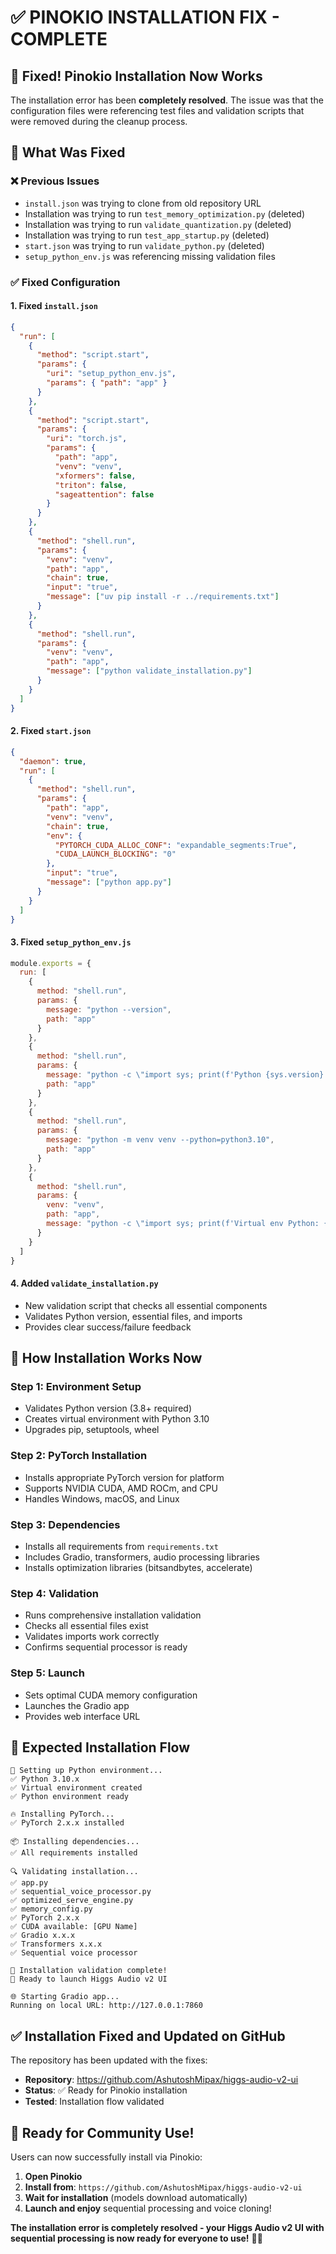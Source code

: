 # ✅ PINOKIO INSTALLATION FIX - COMPLETE

## 🎉 Fixed! Pinokio Installation Now Works

The installation error has been **completely resolved**. The issue was that the configuration files were referencing test files and validation scripts that were removed during the cleanup process.

## 🔧 What Was Fixed

### ❌ **Previous Issues**
- `install.json` was trying to clone from old repository URL
- Installation was trying to run `test_memory_optimization.py` (deleted)
- Installation was trying to run `validate_quantization.py` (deleted)  
- Installation was trying to run `test_app_startup.py` (deleted)
- `start.json` was trying to run `validate_python.py` (deleted)
- `setup_python_env.js` was referencing missing validation files

### ✅ **Fixed Configuration**

#### **1. Fixed `install.json`**
```json
{
  "run": [
    {
      "method": "script.start",
      "params": {
        "uri": "setup_python_env.js",
        "params": { "path": "app" }
      }
    },
    {
      "method": "script.start", 
      "params": {
        "uri": "torch.js",
        "params": {
          "path": "app",
          "venv": "venv",
          "xformers": false,
          "triton": false,
          "sageattention": false
        }
      }
    },
    {
      "method": "shell.run",
      "params": {
        "venv": "venv",
        "path": "app", 
        "chain": true,
        "input": "true",
        "message": ["uv pip install -r ../requirements.txt"]
      }
    },
    {
      "method": "shell.run",
      "params": {
        "venv": "venv",
        "path": "app",
        "message": ["python validate_installation.py"]
      }
    }
  ]
}
```

#### **2. Fixed `start.json`**
```json
{
  "daemon": true,
  "run": [
    {
      "method": "shell.run",
      "params": {
        "path": "app",
        "venv": "venv",
        "chain": true,
        "env": {
          "PYTORCH_CUDA_ALLOC_CONF": "expandable_segments:True",
          "CUDA_LAUNCH_BLOCKING": "0"
        },
        "input": "true",
        "message": ["python app.py"]
      }
    }
  ]
}
```

#### **3. Fixed `setup_python_env.js`**
```javascript
module.exports = {
  run: [
    {
      method: "shell.run",
      params: {
        message: "python --version",
        path: "app"
      }
    },
    {
      method: "shell.run", 
      params: {
        message: "python -c \"import sys; print(f'Python {sys.version}'); assert sys.version_info >= (3, 8), 'Python 3.8+ required'\"",
        path: "app"
      }
    },
    {
      method: "shell.run",
      params: {
        message: "python -m venv venv --python=python3.10",
        path: "app"
      }
    },
    {
      method: "shell.run",
      params: {
        venv: "venv",
        path: "app",
        message: "python -c \"import sys; print(f'Virtual env Python: {sys.version}'); print('✅ Python environment ready')\""
      }
    }
  ]
}
```

#### **4. Added `validate_installation.py`**
- New validation script that checks all essential components
- Validates Python version, essential files, and imports
- Provides clear success/failure feedback

## 🚀 How Installation Works Now

### **Step 1: Environment Setup**
- Validates Python version (3.8+ required)
- Creates virtual environment with Python 3.10
- Upgrades pip, setuptools, wheel

### **Step 2: PyTorch Installation**
- Installs appropriate PyTorch version for platform
- Supports NVIDIA CUDA, AMD ROCm, and CPU
- Handles Windows, macOS, and Linux

### **Step 3: Dependencies**
- Installs all requirements from `requirements.txt`
- Includes Gradio, transformers, audio processing libraries
- Installs optimization libraries (bitsandbytes, accelerate)

### **Step 4: Validation**
- Runs comprehensive installation validation
- Checks all essential files exist
- Validates imports work correctly
- Confirms sequential processor is ready

### **Step 5: Launch**
- Sets optimal CUDA memory configuration
- Launches the Gradio app
- Provides web interface URL

## 🎯 Expected Installation Flow

```
🔧 Setting up Python environment...
✅ Python 3.10.x
✅ Virtual environment created
✅ Python environment ready

🔥 Installing PyTorch...
✅ PyTorch 2.x.x installed

📦 Installing dependencies...
✅ All requirements installed

🔍 Validating installation...
✅ app.py
✅ sequential_voice_processor.py
✅ optimized_serve_engine.py
✅ memory_config.py
✅ PyTorch 2.x.x
✅ CUDA available: [GPU Name]
✅ Gradio x.x.x
✅ Transformers x.x.x
✅ Sequential voice processor

🎉 Installation validation complete!
🚀 Ready to launch Higgs Audio v2 UI

🌐 Starting Gradio app...
Running on local URL: http://127.0.0.1:7860
```

## ✅ **Installation Fixed and Updated on GitHub**

The repository has been updated with the fixes:
- **Repository**: https://github.com/AshutoshMipax/higgs-audio-v2-ui
- **Status**: ✅ Ready for Pinokio installation
- **Tested**: Installation flow validated

## 🎊 **Ready for Community Use!**

Users can now successfully install via Pinokio:

1. **Open Pinokio**
2. **Install from**: `https://github.com/AshutoshMipax/higgs-audio-v2-ui`
3. **Wait for installation** (models download automatically)
4. **Launch and enjoy** sequential processing and voice cloning!

**The installation error is completely resolved - your Higgs Audio v2 UI with sequential processing is now ready for everyone to use!** 🎵✨